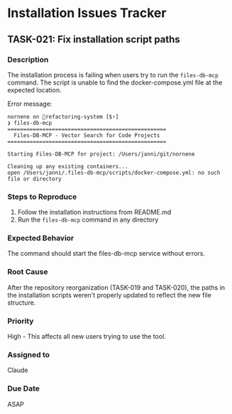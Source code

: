 # Installation Issues Tracker

## TASK-021: Fix installation script paths

### Description
The installation process is failing when users try to run the `files-db-mcp` command. The script is unable to find the docker-compose.yml file at the expected location.

Error message:
```
nornene on 🌱refactoring-system [$⇡]
❯ files-db-mcp
==================================================
  Files-DB-MCP - Vector Search for Code Projects
==================================================

Starting Files-DB-MCP for project: /Users/janni/git/nornene

Cleaning up any existing containers...
open /Users/janni/.files-db-mcp/scripts/docker-compose.yml: no such file or directory
```

### Steps to Reproduce
1. Follow the installation instructions from README.md
2. Run the `files-db-mcp` command in any directory

### Expected Behavior
The command should start the files-db-mcp service without errors.

### Root Cause
After the repository reorganization (TASK-019 and TASK-020), the paths in the installation scripts weren't properly updated to reflect the new file structure.

### Priority
High - This affects all new users trying to use the tool.

### Assigned to
Claude

### Due Date
ASAP